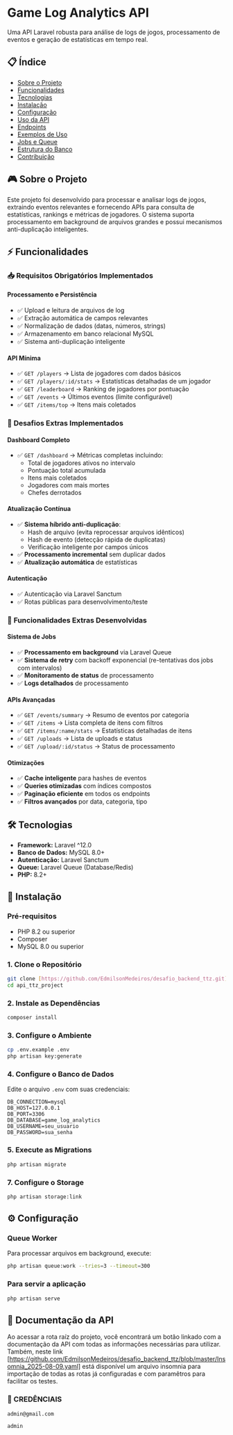 # Game Log Analytics API

Uma API Laravel robusta para análise de logs de jogos, processamento de eventos e geração de estatísticas em tempo real.

## 📋 Índice

- [Sobre o Projeto](#sobre-o-projeto)
- [Funcionalidades](#funcionalidades)
- [Tecnologias](#tecnologias)
- [Instalação](#instalação)
- [Configuração](#configuração)
- [Uso da API](#uso-da-api)
- [Endpoints](#endpoints)
- [Exemplos de Uso](#exemplos-de-uso)
- [Jobs e Queue](#jobs-e-queue)
- [Estrutura do Banco](#estrutura-do-banco)
- [Contribuição](#contribuição)

## 🎮 Sobre o Projeto

Este projeto foi desenvolvido para processar e analisar logs de jogos, extraindo eventos relevantes e fornecendo APIs para consulta de estatísticas, rankings e métricas de jogadores. O sistema suporta processamento em background de arquivos grandes e possui mecanismos anti-duplicação inteligentes.

## ⚡ Funcionalidades

### 📥 **Requisitos Obrigatórios Implementados**

#### Processamento e Persistência
- ✅ Upload e leitura de arquivos de log
- ✅ Extração automática de campos relevantes
- ✅ Normalização de dados (datas, números, strings)
- ✅ Armazenamento em banco relacional MySQL
- ✅ Sistema anti-duplicação inteligente

#### API Mínima
- ✅ `GET /players` → Lista de jogadores com dados básicos
- ✅ `GET /players/:id/stats` → Estatísticas detalhadas de um jogador
- ✅ `GET /leaderboard` → Ranking de jogadores por pontuação
- ✅ `GET /events` → Últimos eventos (limite configurável)
- ✅ `GET /items/top` → Itens mais coletados

### 🚀 **Desafios Extras Implementados**

#### Dashboard Completo
- ✅ `GET /dashboard` → Métricas completas incluindo:
  - Total de jogadores ativos no intervalo
  - Pontuação total acumulada
  - Itens mais coletados
  - Jogadores com mais mortes
  - Chefes derrotados

#### Atualização Contínua
- ✅ **Sistema híbrido anti-duplicação**:
  - Hash de arquivo (evita reprocessar arquivos idênticos)
  - Hash de evento (detecção rápida de duplicatas)
  - Verificação inteligente por campos únicos
- ✅ **Processamento incremental** sem duplicar dados
- ✅ **Atualização automática** de estatísticas

#### Autenticação
- ✅ Autenticação via Laravel Sanctum
- ✅ Rotas públicas para desenvolvimento/teste

### 🎯 **Funcionalidades Extras Desenvolvidas**

#### Sistema de Jobs
- ✅ **Processamento em background** via Laravel Queue
- ✅ **Sistema de retry** com backoff exponencial (re-tentativas dos jobs com intervalos)
- ✅ **Monitoramento de status** de processamento
- ✅ **Logs detalhados** de processamento

#### APIs Avançadas
- ✅ `GET /events/summary` → Resumo de eventos por categoria
- ✅ `GET /items` → Lista completa de itens com filtros
- ✅ `GET /items/:name/stats` → Estatísticas detalhadas de itens
- ✅ `GET /uploads` → Lista de uploads e status
- ✅ `GET /upload/:id/status` → Status de processamento

#### Otimizações
- ✅ **Cache inteligente** para hashes de eventos
- ✅ **Queries otimizadas** com índices compostos
- ✅ **Paginação eficiente** em todos os endpoints
- ✅ **Filtros avançados** por data, categoria, tipo

## 🛠 Tecnologias

- **Framework:** Laravel ^12.0
- **Banco de Dados:** MySQL 8.0+
- **Autenticação:** Laravel Sanctum
- **Queue:** Laravel Queue (Database/Redis)
- **PHP:** 8.2+

## 🚀 Instalação

### Pré-requisitos
- PHP 8.2 ou superior
- Composer
- MySQL 8.0 ou superior

### 1. Clone o Repositório
```bash
git clone [https://github.com/EdmilsonMedeiros/desafio_backend_ttz.git]
cd api_ttz_project
```

### 2. Instale as Dependências
```bash
composer install
```

### 3. Configure o Ambiente
```bash
cp .env.example .env
php artisan key:generate
```

### 4. Configure o Banco de Dados
Edite o arquivo `.env` com suas credenciais:
```env
DB_CONNECTION=mysql
DB_HOST=127.0.0.1
DB_PORT=3306
DB_DATABASE=game_log_analytics
DB_USERNAME=seu_usuario
DB_PASSWORD=sua_senha
```

### 5. Execute as Migrations
```bash
php artisan migrate
```

### 7. Configure o Storage
```bash
php artisan storage:link
```

## ⚙️ Configuração

### Queue Worker
Para processar arquivos em background, execute:
```bash
php artisan queue:work --tries=3 --timeout=300
```

### Para servir a aplicação
```bash
php artisan serve
```

## 📄 Documentação da API
Ao acessar a rota raíz do projeto, você encontrará um botão linkado com a documentação da API com todas as informações necessárias para utilizar. Também, neste link [https://github.com/EdmilsonMedeiros/desafio_backend_ttz/blob/master/Insomnia_2025-08-09.yaml] está disponível um arquivo insomnia para importação de todas as rotas já configuradas e com paramêtros para facilitar os testes.

### 🔑 CREDÊNCIAIS
```bash
admin@gmail.com
```
```bash
admin
```